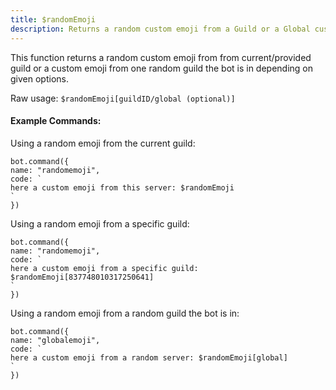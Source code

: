 ```yaml
---
title: $randomEmoji
description: Returns a random custom emoji from a Guild or a Global custom emoji.
---
```


This function returns a random custom emoji from from current/provided guild or a custom emoji from one random guild the bot is in depending on given options.

Raw usage: `$randomEmoji[guildID/global (optional)]` 

#### Example Commands:

Using a random emoji from the current guild:

```text
bot.command({
name: "randomemoji",
code: `
here a custom emoji from this server: $randomEmoji
`
})
```

Using a random emoji from a specific guild:

```text
bot.command({
name: "randomemoji",
code: `
here a custom emoji from a specific guild: $randomEmoji[837748010317250641]
`
})
```

Using a random emoji from a random guild the bot is in:

```text
bot.command({
name: "globalemoji",
code: `
here a custom emoji from a random server: $randomEmoji[global]
`
})
```

